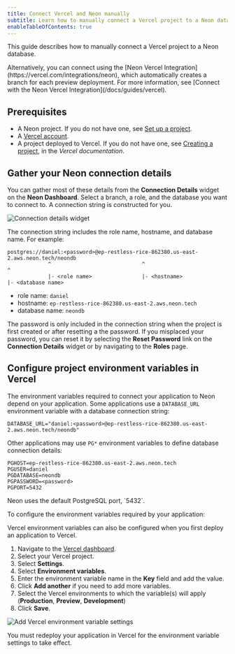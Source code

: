 ```yaml
---
title: Connect Vercel and Neon manually
subtitle: Learn how to manually connect a Vercel project to a Neon database
enableTableOfContents: true
---
```


This guide describes how to manually connect a Vercel project to a Neon database.

<Admonition type="note">
Alternatively, you can connect using the [Neon Vercel Integration](https://vercel.com/integrations/neon), which automatically creates a branch for each preview deployment. For more information, see [Connect with the Neon Vercel Integration](/docs/guides/vercel).
</Admonition>

## Prerequisites

- A Neon project. If you do not have one, see [Set up a project](/docs/get-started-with-neon/setting-up-a-project).
- A [Vercel account](https://vercel.com).
- A project deployed to Vercel. If you do not have one, see [Creating a project](https://vercel.com/docs/concepts/projects/overview#creating-a-project), in the _Vercel documentation_.

## Gather your Neon connection details

You can gather most of these details from the **Connection Details** widget on the **Neon Dashboard**. Select a branch, a role, and the database you want to connect to. A connection string is constructed for you.

![Connection details widget](/docs/guides/connection_details.png)

The connection string includes the role name, hostname, and database name. For example:

```text
postgres://daniel:<password>@ep-restless-rice-862380.us-east-2.aws.neon.tech/neondb
             ^                             ^                                   ^
             |- <role name>                |- <hostname>                       |- <database name>
```

- role name: `daniel`
- hostname: `ep-restless-rice-862380.us-east-2.aws.neon.tech`
- database name: `neondb`

The password is only included in the connection string when the project is first created or after resetting a the password. If you misplaced your password, you can reset it by selecting the **Reset Password** link on the **Connection Details** widget or by navigating to the **Roles** page.

## Configure project environment variables in Vercel

The environment variables required to connect your application to Neon depend on your application. Some applications use a `DATABASE_URL` environment variable with a database connection string:

```text
DATABASE_URL="daniel:<password>@ep-restless-rice-862380.us-east-2.aws.neon.tech/neondb"
```

Other applications may use `PG*` environment variables to define database connection details:

```text
PGHOST=ep-restless-rice-862380.us-east-2.aws.neon.tech
PGUSER=daniel
PGDATABASE=neondb
PGPASSWORD=<password>
PGPORT=5432
```

<Admonition type="note">
Neon uses the default PostgreSQL port, `5432`.
</Admonition>

To configure the environment variables required by your application:

<Admonition type="note">
Vercel environment variables can also be configured when you first deploy an application to Vercel.
</Admonition>

1. Navigate to the [Vercel dashboard](https://vercel.com/).
1. Select your Vercel project.
1. Select **Settings**.
1. Select **Environment variables**.
1. Enter the environment variable name in the **Key** field and add the value.
1. Click **Add another** if you need to add more variables.
1. Select the Vercel environments to which the variable(s) will apply (**Production**, **Preview**, **Development**)
1. Click **Save**.

![Add Vercel environment variable settings](/docs/guides/vercel_env_settings.png)

You must redeploy your application in Vercel for the environment variable settings to take effect.
